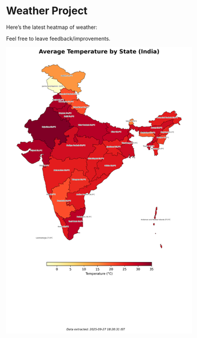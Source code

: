 # Weather Project

Here’s the latest heatmap of weather:

Feel free to leave feedback/improvements.

![India Heatmap](docs/assets/india_heatmap.png?v=D7DD99)
